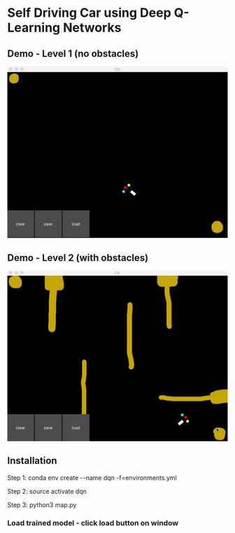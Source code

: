 # Self Driving Car using Deep Q-Learning Networks

## Demo - Level 1 (no obstacles)

![alt text](https://github.com/diliplilaramani/dqn-self-driving-car/blob/master/demo/SDC-level-1.gif)

## Demo - Level 2 (with obstacles)

![alt text](https://github.com/diliplilaramani/dqn-self-driving-car/blob/master/demo/SDC-level-2.gif)

## Installation

Step 1: conda env create --name dqn -f=environments.yml

Step 2: source activate dqn

Step 3: python3 map.py

### Load trained model - click load button on window
